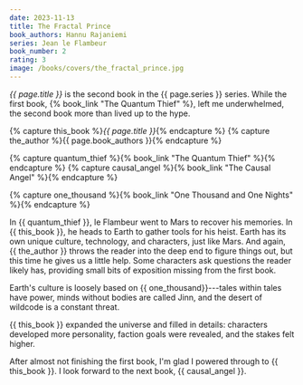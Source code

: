 ```yaml
---
date: 2023-11-13
title: The Fractal Prince
book_authors: Hannu Rajaniemi
series: Jean le Flambeur
book_number: 2
rating: 3
image: /books/covers/the_fractal_prince.jpg
---
```


<cite class="book-title">{{ page.title }}</cite> is the second book in the
<span class="book-series">{{ page.series }}</span> series. While the first
book, {% book_link "The Quantum Thief" %}, left me
underwhelmed, the second book more than lived up to the hype.

{% capture this_book %}<cite class="book-title">{{ page.title }}</cite>{% endcapture %}
{% capture the_author %}<span class="author-name">{{ page.book_authors }}</span>{% endcapture %}

{% capture quantum_thief %}{% book_link "The Quantum Thief" %}{% endcapture %}
{% capture causal_angel %}{% book_link "The Causal Angel" %}{% endcapture %}

{% capture one_thousand %}{% book_link "One Thousand and One Nights" %}{% endcapture %}

In {{ quantum_thief }}, le Flambeur went to Mars to recover his memories. In
{{ this_book }}, he heads to Earth to gather tools for his heist. Earth has
its own unique culture, technology, and characters, just like Mars. And again,
{{ the_author }} throws the reader into the deep end to figure things out, but
this time he gives us a little help. Some characters ask questions the reader
likely has, providing small bits of exposition missing from the first book.

Earth's culture is loosely based on {{ one_thousand}}---tales within tales
have power, minds without bodies are called Jinn, and the desert of wildcode
is a constant threat.

{{ this_book }} expanded the universe and filled in details: characters
developed more personality, faction goals were revealed, and the stakes felt
higher.

After almost not finishing the first book, I'm glad I powered through to {{
this_book }}. I look forward to the next book, {{ causal_angel }}.
